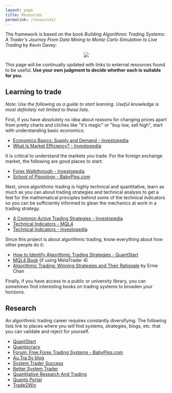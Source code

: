 ```yaml
---
layout: page
title: Resources
permalink: /resources/
---
```


The framework is based on the book <em>Building Algorithmic Trading Systems: A Trader's Journey From Data Mining to Monte Carlo Simulation to Live Trading</em> by Kevin Davey:

<p style="text-align: center"><a target="_blank" href="https://www.amazon.com/gp/product/1118778987/ref=as_li_tl?ie=UTF8&camp=1789&creative=9325&creativeASIN=1118778987&linkCode=as2&tag=zhangtaihaome-20&linkId=051c19bc6e88920e64d2867980be36d4"><img border="0" src="//ws-na.amazon-adsystem.com/widgets/q?_encoding=UTF8&MarketPlace=US&ASIN=1118778987&ServiceVersion=20070822&ID=AsinImage&WS=1&Format=_SL250_&tag=zhangtaihaome-20" ></a><img src="//ir-na.amazon-adsystem.com/e/ir?t=zhangtaihaome-20&l=am2&o=1&a=1118778987" width="1" height="1" border="0" alt="" style="border:none !important; margin:0px !important;" /></p>

This page will be continually updated with links to external resources found to be useful. <strong>Use your own judgment to decide whether each is suitable for you.</strong>


Learning to trade
-----------------

<em>Note: Use the following as a guide to start learning. Useful knowledge is most definitely not limited to these lists.</em>

First, if you have absolutely no idea about reasons for changing prices apart from pretty charts and cliches like "it's magic" or "buy low, sell high", start with understanding basic economics:

* <a target="_blank" href="http://www.investopedia.com/university/economics/economics3.asp">Economics Basics: Supply and Demand - Investopedia</a>
* <a target="_blank" href="http://www.investopedia.com/articles/02/101502.asp">What Is Market Efficiency? - Investopedia</a>

It is critical to understand the markets you trade. For the foreign exchange market, the following are good places to start:

* <a target="_blank" href="http://www.investopedia.com/walkthrough/forex/">Forex Walkthrough - Investopedia</a>
* <a target="_blank" href="http://www.babypips.com/school">School of Pipsology - BabyPips.com</a>

Next, since algorithmic trading is highly technical and quantitative, learn as much as you can about trading strategies and technical analysis to get a feel for the mathematical principles behind some of the technical indicators so you can be sufficiently informed to glean the mechanics at work in a trading strategy.

* <a target="_blank" href="http://www.investopedia.com/articles/active-trading/11/four-types-of-active-traders.asp">4 Common Active Trading Strategies - Investopedia</a>
* <a target="_blank" href="https://ta.mql4.com/indicators">Technical Indicators - MQL4</a>
* <a target="_blank" href="http://www.investopedia.com/active-trading/technical-indicators/">Technical Indicators - Investopedia</a>

Since this project is about algorithmic trading, know everything about how other people do it:

* <a target="_blank" href="https://www.quantstart.com/articles/How-to-Identify-Algorithmic-Trading-Strategies">How to Identify Algorithmic Trading Strategies - QuantStart</a>
* <a target="_blank" href="https://book.mql4.com/">MQL4 Book</a> (if using MetaTrader 4)
* <a target="_blank" href="https://www.amazon.com/gp/product/1118460146/ref=as_li_tl?ie=UTF8&camp=1789&creative=9325&creativeASIN=1118460146&linkCode=as2&tag=zhangtaihaome-20&linkId=48af9126dca778cc0c12007e70e4507d">Algorithmic Trading: Winning Strategies and Their Rationale</a> by Ernie Chan

Finally, if you have access to a public or university library, you can sometimes find interesting books on trading systems to broaden your horizons.


Research
--------

An algorithmic trading career requires constantly diversifying. The following lists link to places where you will find systems, strategies, blogs, etc. that you can validate and reject for yourself.

* <a target="_blank" href="hhttps://www.quantstart.com/">QuantStart</a>
* <a target="_blank" href="hhttps://www.quantstart.com/">Quantocracy</a>
* <a target="_blank" href="http://forums.babypips.com/free-forex-trading-systems/">Forum: Free Forex Trading Systems - BabyPips.com</a>
* <a target="_blank" href="http://www.automated-trading-system.com/">Au.Tra.Sy blog</a>
* <a target="_blank" href="http://systemtradersuccess.com/">System Trader Success</a>
* <a target="_blank" href="http://bettersystemtrader.com/">Better System Trader</a>
* <a target="_blank" href="http://jonathankinlay.com/">Quantitative Research And Trading</a>
* <a target="_blank" href="http://www.quantsportal.com/">Quants Portal</a>
* <a target="_blank" href="http://www.trade2win.com/">Trade2Win</a>

